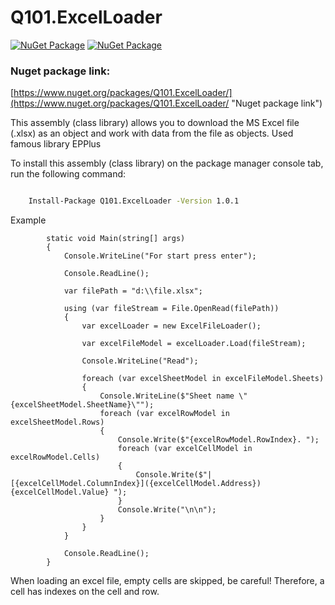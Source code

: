 # Q101.ExcelLoader

[![NuGet Package](https://img.shields.io/nuget/v/Q101.ExcelLoader.svg?style=for-the-badge&logo=appveyor)](https://www.nuget.org/packages/Q101.ExcelLoader)
[![NuGet Package](https://img.shields.io/nuget/dt/Q101.ExcelLoader.svg?style=for-the-badge&logo=appveyor)](https://www.nuget.org/packages/Q101.ExcelLoader)


### Nuget package link:
[https://www.nuget.org/packages/Q101.ExcelLoader/](https://www.nuget.org/packages/Q101.ExcelLoader/ "Nuget package link")


This assembly (class library) allows you to download the MS Excel file (.xlsx) as an object and work with data from the file as objects. Used famous library EPPlus

 To install this assembly (class library) on the package manager console tab, run the following command:
```bash

    Install-Package Q101.ExcelLoader -Version 1.0.1

```

Example

```
        static void Main(string[] args)
        {
            Console.WriteLine("For start press enter");

            Console.ReadLine();

            var filePath = "d:\\file.xlsx";

            using (var fileStream = File.OpenRead(filePath))
            {
                var excelLoader = new ExcelFileLoader();

                var excelFileModel = excelLoader.Load(fileStream);

                Console.WriteLine("Read");

                foreach (var excelSheetModel in excelFileModel.Sheets)
                {
                    Console.WriteLine($"Sheet name \"{excelSheetModel.SheetName}\"");
                    foreach (var excelRowModel in excelSheetModel.Rows)
                    {
                        Console.Write($"{excelRowModel.RowIndex}. ");
                        foreach (var excelCellModel in excelRowModel.Cells)
                        {
                            Console.Write($"| [{excelCellModel.ColumnIndex}]({excelCellModel.Address}) {excelCellModel.Value} ");
                        }
                        Console.Write("\n\n");
                    }
                }
            }

            Console.ReadLine();
        }
```

When loading an excel file, empty cells are skipped, be careful! Therefore, a cell has indexes on the cell and row.